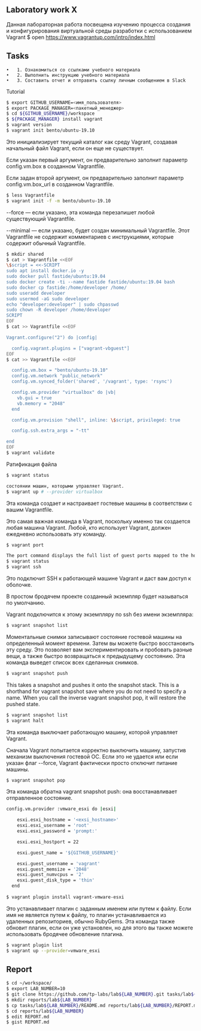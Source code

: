 ## Laboratory work X

Данная лабораторная работа посвещена изучению процесса создания и конфигурирования виртуальной среды разработки с использованием Vagrant
$ open https://www.vagrantup.com/intro/index.html

## Tasks
	•	1. Ознакомиться со ссылками учебного материала
	•	2. Выполнить инструкцию учебного материала
	•	3. Составить отчет и отправить ссылку личным сообщением в Slack

Tutorial
```sh
$ export GITHUB_USERNAME=<имя_пользователя>
$ export PACKAGE_MANAGER=<пакетный_менеджер>
$ cd ${GITHUB_USERNAME}/workspace
$ ${PACKAGE_MANAGER} install vagrant
$ vagrant version
$ vagrant init bento/ubuntu-19.10	
```
Это инициализирует текущий каталог как среду Vagrant, создавая начальный файл Vagrant, если он еще не существует.

Если указан первый аргумент, он предварительно заполнит параметр config.vm.box в созданном Vagrantfile.

Если задан второй аргумент, он предварительно заполнит параметр config.vm.box_url в созданном Vagrantfile.
```sh
$ less Vagrantfile
$ vagrant init -f -m bento/ubuntu-19.10
```
--force — если указано, эта команда перезапишет любой существующий Vagrantfile.

--minimal — если указано, будет создан минимальный Vagrantfile. Этот Vagrantfile не содержит комментариев с инструкциями, которые содержит обычный Vagrantfile.
```sh
$ mkdir shared
$ cat > Vagrantfile <<EOF
\$script = <<-SCRIPT
sudo apt install docker.io -y
sudo docker pull fastide/ubuntu:19.04
sudo docker create -ti --name fastide fastide/ubuntu:19.04 bash
sudo docker cp fastide:/home/developer /home/
sudo useradd developer
sudo usermod -aG sudo developer
echo "developer:developer" | sudo chpasswd
sudo chown -R developer /home/developer
SCRIPT
EOF
$ cat >> Vagrantfile <<EOF

Vagrant.configure("2") do |config|

  config.vagrant.plugins = ["vagrant-vbguest"]
EOF
$ cat >> Vagrantfile <<EOF

  config.vm.box = "bento/ubuntu-19.10"
  config.vm.network "public_network"
  config.vm.synced_folder('shared', '/vagrant', type: 'rsync')

  config.vm.provider "virtualbox" do |vb|
    vb.gui = true
    vb.memory = "2048"
  end

  config.vm.provision "shell", inline: \$script, privileged: true

  config.ssh.extra_args = "-tt"

end
EOF
$ vagrant validate
```
Ратификация файла
```sh
$ vagrant status
```

```sh
состоянии машин, которыми управляет Vagrant.
$ vagrant up # --provider virtualbox
```
Эта команда создает и настраивает гостевые машины в соответствии с вашим Vagrantfile.

Это самая важная команда в Vagrant, поскольку именно так создается любая машина Vagrant. Любой, кто использует Vagrant, должен ежедневно использовать эту команду.
```sh
$ vagrant port
```

```sh
The port command displays the full list of guest ports mapped to the host machine ports:
$ vagrant status
$ vagrant ssh
```
Это подключит SSH к работающей машине Vagrant и даст вам доступ к оболочке.

В простом бродячем проекте созданный экземпляр будет называться по умолчанию.

Vagrant подключится к этому экземпляру по ssh без имени экземпляра:
```sh
$ vagrant snapshot list
```
Моментальные снимки записывают состояние гостевой машины на определенный момент времени. Затем вы можете быстро восстановить эту среду. Это позволяет вам экспериментировать и пробовать разные вещи, а также быстро возвращаться к предыдущему состоянию.
Эта команда выведет список всех сделанных снимков.
```sh
$ vagrant snapshot push
```
This takes a snapshot and pushes it onto the snapshot stack.
This is a shorthand for vagrant snapshot save where you do not need to specify a name. When you call the inverse vagrant snapshot pop, it will restore the pushed state.
```sh
$ vagrant snapshot list
$ vagrant halt
```
Эта команда выключает работающую машину, которой управляет Vagrant.

Сначала Vagrant попытается корректно выключить машину, запустив механизм выключения гостевой ОС. Если это не удается или если указан флаг --force, Vagrant фактически просто отключит питание машины.
```sh
$ vagrant snapshot pop
```
Эта команда обратна vagrant snapshot push: она восстанавливает отправленное состояние.
```sh
config.vm.provider :vmware_esxi do |esxi|

    esxi.esxi_hostname = '<exsi_hostname>'
    esxi.esxi_username = 'root'
    esxi.esxi_password = 'prompt:'

    esxi.esxi_hostport = 22

    esxi.guest_name = '${GITHUB_USERNAME}'

    esxi.guest_username = 'vagrant'
    esxi.guest_memsize = '2048'
    esxi.guest_numvcpus = '2'
    esxi.guest_disk_type = 'thin'
  end
	
$ vagrant plugin install vagrant-vmware-esxi
```
Это устанавливает плагин с заданным именем или путем к файлу. Если имя не является путем к файлу, то плагин устанавливается из удаленных репозиториев, обычно RubyGems. Эта команда также обновит плагин, если он уже установлен, но для этого вы также можете использовать бродячее обновление плагина.
```sh
$ vagrant plugin list
$ vagrant up --provider=vmware_esxi
```
## Report
```sh
$ cd ~/workspace/
$ export LAB_NUMBER=10
$ git clone https://github.com/tp-labs/lab${LAB_NUMBER}.git tasks/lab${LAB_NUMBER}
$ mkdir reports/lab${LAB_NUMBER}
$ cp tasks/lab${LAB_NUMBER}/README.md reports/lab${LAB_NUMBER}/REPORT.md
$ cd reports/lab${LAB_NUMBER}
$ edit REPORT.md
$ gist REPORT.md
```
